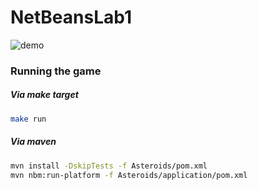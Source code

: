 # NetBeansLab1

![demo](https://user-images.githubusercontent.com/7005867/168170246-a584b7e1-93bc-4291-808e-18f23e190236.gif)

### Running the game

##### Via make target

```sh
make run
```

##### Via maven

```sh
mvn install -DskipTests -f Asteroids/pom.xml
mvn nbm:run-platform -f Asteroids/application/pom.xml
```
